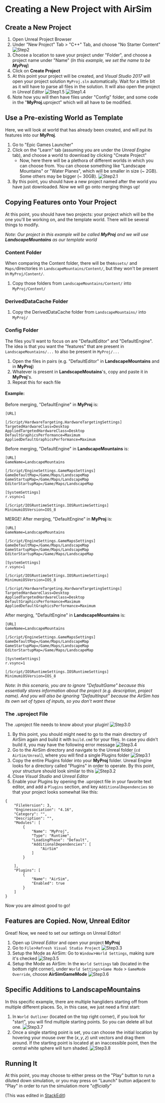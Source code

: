 # Creating a New Project with AirSim
## Create a New Project
1. Open Unreal Project Browser
2. Under "New Project" Tab > "C++" Tab, and choose "No Starter Content"
![Step2](https://github.com/nicolasshu/Guides/blob/master/AirSim/Create%20New%20Project/images/Step1.2.png?raw=true)
3. Choose a location to save your project under "Folder", and choose a project name under "Name" (*In this example, we set the name to be __MyProj__*)
4. Click on **Create Project**
5. At this point your project will be created, and *Visual Studio 2017* will open your project solution `MyProj.sln`  automatically.  Wait for a little bit as it will have to parse all files in the solution. It will also open the project in *Unreal Editor*
![Step1.5](https://github.com/nicolasshu/Guides/blob/master/AirSim/Create%20New%20Project/images/Step1.5.png?raw=true)
![Step1.4](https://github.com/nicolasshu/Guides/blob/master/AirSim/Create%20New%20Project/images/Step1.4.png?raw=true)
6. Note how you will then have files under "Config" folder, and some code in the "__MyProj__.uproject" which will all have to be modified.

## Use a Pre-existing World as Template
Here, we will look at world that has already been created, and will put its features into our **MyProj**. 
1. Go to "Epic Games Launcher" 
2. Click on the "Learn" tab (assuming you are under the *Unreal Engine* tab), and choose a world to download by clicking "Create Project"
   - Now, here there will be a plethora of different worlds in which you can choose from. You can choose something like "Landscape Mountains" or "Water Planes", which will be smaller in size (~ 2GB). Some others may be bigger (~ 30GB). 
![Step2.1](https://github.com/nicolasshu/Guides/blob/master/AirSim/Create%20New%20Project/images/Step2.1.png?raw=true)
3. By this point, you should have a new project named after the world you have just downloaded. Now we will go onto merging things up!

## Copying Features onto Your Project
At this point, you should have two projects: your project which will be the one you'll be working on, and the template world. There will be several things to modify. 

*Note: Our project in this example will be called __MyProj__ and we will use __LandscapeMountains__ as our template world*

### Content Folder
When comparing the Content folder, there will be the`Assets/` and `Maps/`directories in `LandscapeMountains/Content/`, but they won't be present in `MyProj/Content/`.
1. Copy those folders from `LandscapeMountains/Content/` into `MyProj/Content/`

### DerivedDataCache Folder
1. Copy the DerivedDataCache folder from `LandscapeMountains/` into `MyProj/`

### Config Folder
The files you'll want to focus on are "DefaultEditor" and "DefaultEngine". The idea is that you want the "features" that are present in `LandscapeMountains/...` to also be present in `MyProj/...`
1. Open the files in pairs (e.g. "DefaultEditor" in __LandscapeMountains__ and in __MyProj__)
2. Whatever is present in __LandscapeMoutains__'s, copy and paste it in __MyProj__'s.
3. Repeat this for each file

#### Example: 
Before merging, "DefaultEngine" in __MyProj__ is:
```
[URL]

[/Script/HardwareTargeting.HardwareTargetingSettings]
TargetedHardwareClass=Desktop
AppliedTargetedHardwareClass=Desktop
DefaultGraphicsPerformance=Maximum
AppliedDefaultGraphicsPerformance=Maximum
```
Before merging, "DefaultEngine" in __LandscapeMountains__ is:
```
[URL]
GameName=LandscapeMountains

[/Script/EngineSettings.GameMapsSettings]
GameDefaultMap=/Game/Maps/LandscapeMap
GameStartupMap=/Game/Maps/LandscapeMap
EditorStartupMap=/Game/Maps/LandscapeMap

[SystemSettings]
r.vsync=1

[/Script/IOSRuntimeSettings.IOSRuntimeSettings]
MinimumiOSVersion=IOS_8
```
MERGE!
After merging, "DefaultEngine" in __MyProj__ is:
```
[URL]
GameName=LandscapeMountains

[/Script/EngineSettings.GameMapsSettings]
GameDefaultMap=/Game/Maps/LandscapeMap
GameStartupMap=/Game/Maps/LandscapeMap
EditorStartupMap=/Game/Maps/LandscapeMap

[SystemSettings]
r.vsync=1

[/Script/IOSRuntimeSettings.IOSRuntimeSettings]
MinimumiOSVersion=IOS_8

[/Script/HardwareTargeting.HardwareTargetingSettings]
TargetedHardwareClass=Desktop
AppliedTargetedHardwareClass=Desktop
DefaultGraphicsPerformance=Maximum
AppliedDefaultGraphicsPerformance=Maximum
```
After merging, "DefaultEngine" in __LandscapeMountains__ is:
```
[URL]
GameName=LandscapeMountains

[/Script/EngineSettings.GameMapsSettings]
GameDefaultMap=/Game/Maps/LandscapeMap
GameStartupMap=/Game/Maps/LandscapeMap
EditorStartupMap=/Game/Maps/LandscapeMap

[SystemSettings]
r.vsync=1

[/Script/IOSRuntimeSettings.IOSRuntimeSettings]
MinimumiOSVersion=IOS_8
```

*Note: In this scenario, you are to ignore "DefaultGame" because this essentially stores information about the project (e.g. description, project name). And you will also be ignoring "DefaultInput" because the AirSim has its own set of types of inputs, so you don't want these*

### The .uproject File
The .uproject file needs to know about your plugin!
![Step3.0](https://github.com/nicolasshu/Guides/blob/master/AirSim/Create%20New%20Project/images/Step3.0.png?raw=true)
1. By this point, you should might need to go to the main directory of AirSim again and build it with `build.cmd` for your files. In case you didn't build it, you may have the following error message
![Step3.4](https://github.com/nicolasshu/Guides/blob/master/AirSim/Create%20New%20Project/images/Step3.4.png?raw=true)
2. Go to the AirSim directory and navigate to the Unreal folder (`cd AirSim/Unreal`), where you will find a single Plugins folder
![Step3.1](https://github.com/nicolasshu/Guides/blob/master/AirSim/Create%20New%20Project/images/Step3.1.png?raw=true)
3. Copy the entire Plugins folder into your __MyProj__ folder. Unreal Engine looks for a directory called "Plugins" in order to operate. By this point, your structure should look similar to this
![Step3.2](https://github.com/nicolasshu/Guides/blob/master/AirSim/Create%20New%20Project/images/Step3.2.png?raw=true)
4. Close _Visual Studio_ and _Unreal Editor_
5. Enable your Plugins by opening the .uproject file in your favorite text editor, and add a `Plugins`  section, and key `AdditionalDependencies` so that your project looks somewhat like this:
```
{
	"FileVersion": 3,
	"Enginessociation": "4.16",
	"Category": "",
	"Description": "",
	"Modules": [
		{
			"Name": "MyProj",
			"Type": "Runtime",
			"LoadingPhase": "Default",
			"AdditionalDependencies": [
				"AirSim"
			]
		}

	],
	"Plugins": [
		{
			"Name": "AirSim",
			"Enabled": true
		}
	]
}
```

Now you are almost good to go!

## Features are Copied. Now, Unreal Editor
Great! Now, we need to set our settings on Unreal Editor!

1. Open up _Unreal Editor_ and open your project **MyProj**
2. Go to `File`>`Refresh Visual Studio Project`
![Step3.3](https://github.com/nicolasshu/Guides/blob/master/AirSim/Create%20New%20Project/images/Step3.3.png?raw=true)
3. Setup the Mode as AirSim: Go to `Window`>`World Settings`, making sure it's checked
![Step3.5](https://github.com/nicolasshu/Guides/blob/master/AirSim/Create%20New%20Project/images/Step3.5.png?raw=true)
4. Setup the Mode as AirSim: In the `World Settings` tab (located in the bottom right corner), under `World Settings`>`Game Mode` > `GameMode Override`, choose **AirSimGameMode**
![Step3.6](https://github.com/nicolasshu/Guides/blob/master/AirSim/Create%20New%20Project/images/Step3.6.png?raw=true)

## Specific Additions to LandscapeMountains
In this specific example, there are multiple hangliders starting off from multiple different places. So, in this case, we just need a first start:
1. In `World Outliner` (located on the top right corner), if you look for "start", you will find multiple starting points. So you can delete all but one. 
![Step3.7](https://github.com/nicolasshu/Guides/blob/master/AirSim/Create%20New%20Project/images/Step3.7.png?raw=true)
2. Once a single starting point is set, you can choose the initial location by hovering your mouse over the $(x,y,z)$ unit vectors and drag them around. If the starting point is located at an inaccessible point, then the central white sphere will turn shaded. 
![Step3.8](https://github.com/nicolasshu/Guides/blob/master/AirSim/Create%20New%20Project/images/Step3.8.png?raw=true)

## Running It
At this point, you may choose to either press on the "Play" button to run a diluted down simulation, or you may press on "Launch" button adjacent to "Play" in order to run the simulation more "*officially*"


(This was edited in [StackEdit](https://stackedit.io/))
